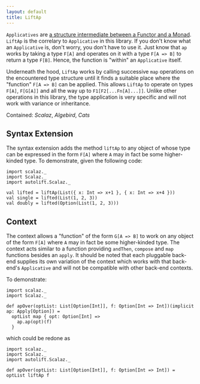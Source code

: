 ```yaml
---
layout: default
title: LiftAp
---
```


`Applicatives` are [a structure intermediate between a Functor and a Monad](https://hackage.haskell.org/package/base-4.8.0.0/docs/Control-Applicative.html). `LiftAp` is the correlary to `Applicative` in this library. If you don't know what an `Applicative` is, don't worry, you don't have to use it. Just know that `ap` works by taking a type `F[A]` and operates on it with a type `F[A => B]` to return a type `F[B]`. Hence, the function is "within" an `Applicative` itself.

Underneath the hood, `LiftAp` works by calling successive `map` operations on the encountered type structure until it finds a suitable place where the "function" `F[A => B]` can be applied. This allows `LiftAp` to operate on types `F[A]`, `F[G[A]]` and all the way up to `F1[F2[...Fn[A]...]]`. Unlike other operations in this library, the type application is very specific and will not work with variance or inheritance.

Contained: *Scalaz*, *Algebird*, *Cats*

## Syntax Extension

The syntax extension adds the method `liftAp` to any object of whose type can be expressed in the form `F[A]` where `A` may in fact be some higher-kinded type. To demonstrate, given the following code:

```tut
import scalaz._
import Scalaz._
import autolift.Scalaz._

val lifted = liftAp(List({ x: Int => x+1 }, { x: Int => x+4 }))
val single = lifted(List(1, 2, 3))
val doubly = lifted(Option(List(1, 2, 3)))
```

## Context

The context allows a "function" of the form `G[A => B]` to work on any object of the form `F[A]` where `A` may in fact be some higher-kinded type. The context acts similar to a function providing `andThen`, `compose` and `map` functions besides an `apply`. It should be noted that each pluggable back-end supplies its own variation of the context which works with that back-end's `Applicative` and will not be compatible with other back-end contexts.

To demonstrate:

```tut
import scalaz._
import Scalaz._

def apOver(optList: List[Option[Int]], f: Option[Int => Int])(implicit ap: Apply[Option]) = 
  optList map { opt: Option[Int] => 
    ap.ap(opt)(f)
  }
```

which could be redone as

```tut
import scalaz._
import Scalaz._
import autolift.Scalaz._

def apOver(optList: List[Option[Int]], f: Option[Int => Int]) = optList liftAp f
```
